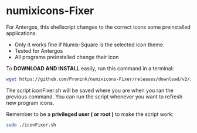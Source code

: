 # numixicons-Fixer
For Antergos, this shellscript changes to the correct icons some preinstalled applications.
* Only it works fine if Numix-Square is the selected icon theme.
* Tested for Antergos
* All programs preinstalled change their icon

To **DOWNLOAD AND INSTALL** easily, run this command in a terminal:
```bash
wget https://github.com/Pronink/numixicons-Fixer/releases/download/v2/iconFixer.sh; sudo chmod +x iconFixer.sh; sudo ./iconFixer.sh
```
The script iconFixer.sh will be saved where you are when you ran the previous command.
You can run the script whenever you want to refresh new program icons.

Remember to be a **privileged user ( or root )** to make the script work:
```bash
sudo ./iconFixer.sh
```
